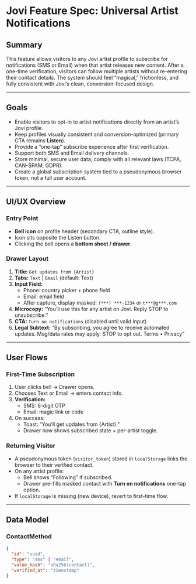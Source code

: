 # Jovi Feature Spec: Universal Artist Notifications

## Summary

This feature allows visitors to any Jovi artist profile to subscribe for notifications (SMS or Email) when that artist releases new content. After a one-time verification, visitors can follow multiple artists without re-entering their contact details. The system should feel “magical,” frictionless, and fully consistent with Jovi’s clean, conversion-focused design.

---

## Goals

- Enable visitors to opt-in to artist notifications directly from an artist’s Jovi profile.
- Keep profiles visually consistent and conversion-optimized (primary CTA remains **Listen**).
- Provide a “one-tap” subscribe experience after first verification.
- Support both SMS and Email delivery channels.
- Store minimal, secure user data; comply with all relevant laws (TCPA, CAN-SPAM, GDPR).
- Create a global subscription system tied to a pseudonymous browser token, not a full user account.

---

## UI/UX Overview

### Entry Point

- **Bell icon** on profile header (secondary CTA, outline style).
- Icon sits opposite the Listen button.
- Clicking the bell opens a **bottom sheet / drawer**.

### Drawer Layout

1. **Title:** `Get updates from {Artist}`
2. **Tabs:** `Text` | `Email` (default: Text)
3. **Input Field:**
   - Phone: country picker + phone field
   - Email: email field
   - After capture, display masked: `(***) ***-1234` or `t***@g***.com`
4. **Microcopy:** “You’ll use this for any artist on Jovi. Reply STOP to unsubscribe.”
5. **CTA:** `Turn on notifications` (disabled until valid input)
6. **Legal Subtext:** “By subscribing, you agree to receive automated updates. Msg/data rates may apply. STOP to opt out. Terms • Privacy”

---

## User Flows

### First-Time Subscription

1. User clicks bell → Drawer opens.
2. Chooses Text or Email → enters contact info.
3. **Verification:**
   - SMS: 6-digit OTP
   - Email: magic link or code
4. On success:
   - Toast: “You’ll get updates from {Artist}.”
   - Drawer now shows subscribed state + per-artist toggle.

### Returning Visitor

- A pseudonymous token (`visitor_token`) stored in `localStorage` links the browser to their verified contact.
- On any artist profile:
  - Bell shows “Following” if subscribed.
  - Drawer pre-fills masked contact with **Turn on notifications** one-tap option.
- If `localStorage` is missing (new device), revert to first-time flow.

---

## Data Model

### ContactMethod

```json
{
  "id": "uuid",
  "type": "sms" | "email",
  "value_hash": "sha256(contact)",
  "verified_at": "timestamp"
}
```
